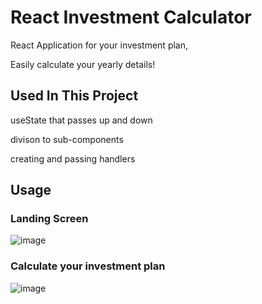 # React Investment Calculator
React Application for your investment plan,

Easily calculate your yearly details!

## Used In This Project
useState that passes up and down

divison to sub-components

creating and passing handlers

## Usage
### Landing Screen
![image](https://github.com/YakirHasid/React-Investment-Calculator/assets/31670770/9a2bd231-90a3-41fd-80f5-071f520f64ed)

###
### Calculate your investment plan
![image](https://github.com/YakirHasid/React-Investment-Calculator/assets/31670770/0c637f74-2b96-4edc-8a63-afc5788a9cf1)
